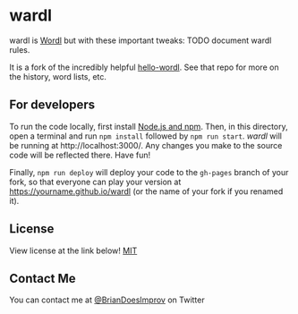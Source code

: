 # wardl

wardl is [Wordl](https://www.nytimes.com/games/wordle/index.html) but with these important tweaks:
TODO document wardl rules.

It is a fork of the incredibly helpful [hello-wordl](https://github.com/lynn/hello-wordl). See that
repo for more on the history, word lists, etc.

## For developers

To run the code locally, first install [Node.js and npm](https://docs.npmjs.com/downloading-and-installing-node-js-and-npm#using-a-node-version-manager-to-install-nodejs-and-npm). Then, in this directory, open a terminal and run `npm install` followed by `npm run start`. _wardl_ will be running at http://localhost:3000/. Any changes you make to the source code will be reflected there. Have fun!

Finally, `npm run deploy` will deploy your code to the `gh-pages` branch of your fork, so that everyone can play your version at https://yourname.github.io/wardl (or the name of your fork if you renamed it).

## License

View license at the link below!
[MIT](https://choosealicense.com/licenses/mit/)

## Contact Me

You can contact me at [@BrianDoesImprov](https://twitter.com/BrianDoesImprov) on Twitter